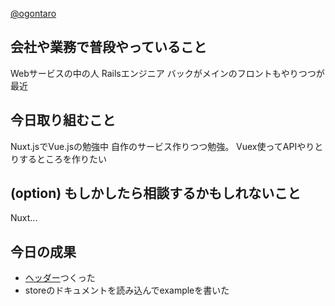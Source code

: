 [@ogontaro](https://ogontaro.com/)

## 会社や業務で普段やっていること
Webサービスの中の人
Railsエンジニア
バックがメインのフロントもやりつつが最近

## 今日取り組むこと
Nuxt.jsでVue.jsの勉強中
自作のサービス作りつつ勉強。
Vuex使ってAPIやりとりするところを作りたい

## (option) もしかしたら相談するかもしれないこと
Nuxt...

## 今日の成果
- [ヘッダー](https://github.com/ogontaro/frimania/commit/163f48e433c3a93cb817428cbc7c0b130f32c079)つくった
- storeのドキュメントを読み込んでexampleを書いた
